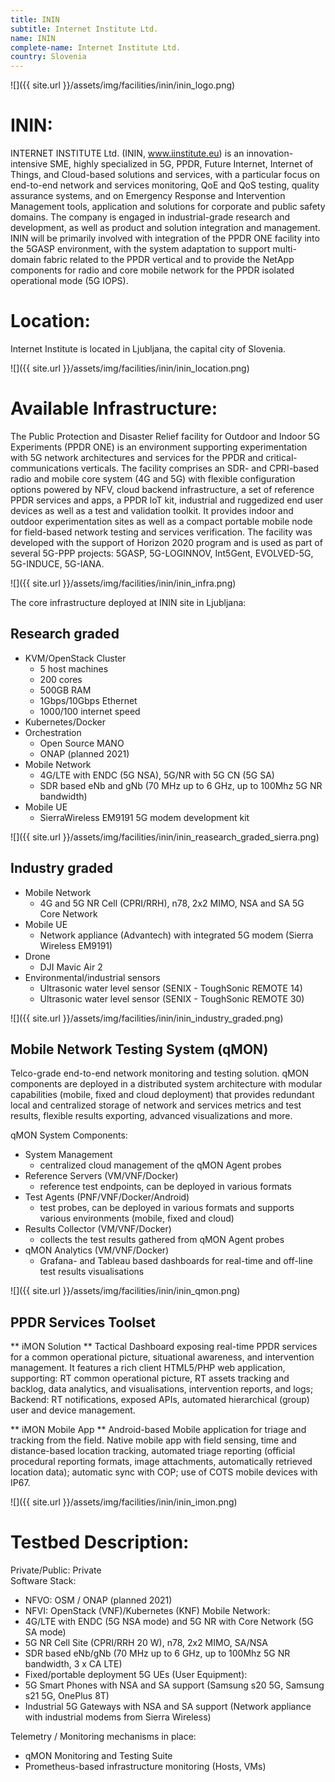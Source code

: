 ```yaml
---
title: ININ
subtitle: Internet Institute Ltd.
name: ININ
complete-name: Internet Institute Ltd.
country: Slovenia
---
```


![]({{ site.url }}/assets/img/facilities/inin/inin_logo.png)


# ININ:
INTERNET INSTITUTE Ltd. (ININ, www.iinstitute.eu) is an innovation-intensive SME, highly specialized in 5G, PPDR, Future Internet, Internet of Things, and Cloud-based solutions and services, with a particular focus on end-to-end network and services monitoring, QoE and QoS testing, quality assurance systems, and on Emergency Response and Intervention Management tools, application and solutions for corporate and public safety domains. The company is engaged in industrial-grade research and development, as well as product and solution integration and management. ININ will be primarily involved with integration of the PPDR ONE facility into the 5GASP environment, with the system adaptation to support multi-domain fabric related to the PPDR vertical and to provide the NetApp components for radio and core mobile network for the PPDR isolated operational mode (5G IOPS).


# Location:
Internet Institute is located in Ljubljana, the capital city of Slovenia.

![]({{ site.url }}/assets/img/facilities/inin/inin_location.png)


# Available Infrastructure:
The Public Protection and Disaster Relief facility for Outdoor and Indoor 5G Experiments (PPDR ONE) is an environment supporting experimentation with 5G network architectures and services for the PPDR and critical-communications verticals. The facility comprises an SDR- and CPRI-based radio and mobile core system (4G and 5G) with flexible configuration options powered by NFV, cloud backend infrastructure, a set of reference PPDR services and apps, a PPDR IoT kit, industrial and ruggedized end user devices as well as a test and validation toolkit. It provides indoor and outdoor experimentation sites as well as a compact portable mobile node for field-based network testing and services verification. The facility was developed with the support of Horizon 2020 program and is used as part of several 5G-PPP projects: 5GASP, 5G-LOGINNOV, Int5Gent, EVOLVED-5G, 5G-INDUCE, 5G-IANA.

![]({{ site.url }}/assets/img/facilities/inin/inin_infra.png)

The core infrastructure deployed at ININ site in Ljubljana:  

## Research graded
- KVM/OpenStack Cluster
	- 5 host machines
	- 	200 cores
	- 	500GB RAM
	- 	1Gbps/10Gbps Ethernet
	- 	1000/100 internet speed
- Kubernetes/Docker
- Orchestration
	- 	Open Source MANO
	- 	ONAP (planned 2021)
- Mobile Network
    - 	4G/LTE with ENDC (5G NSA), 5G/NR with 5G CN (5G SA)
	- 	SDR based eNb and gNb (70 MHz up to 6 GHz, up to 100Mhz 5G NR bandwidth)
- Mobile UE
	-	SierraWireless EM9191 5G modem development kit

![]({{ site.url }}/assets/img/facilities/inin/inin_reasearch_graded_sierra.png)

## Industry graded
- Mobile Network
	- 	4G and 5G NR Cell (CPRI/RRH), n78, 2x2 MIMO, NSA and SA 5G Core Network
- Mobile UE
	- 	Network appliance (Advantech) with integrated 5G modem (Sierra Wireless EM9191)
- Drone   
	-	DJI Mavic Air 2
- Environmental/industrial sensors
	- 	Ultrasonic water level sensor (SENIX - ToughSonic REMOTE 14)
	- 	Ultrasonic water level sensor (SENIX - ToughSonic REMOTE 30)

![]({{ site.url }}/assets/img/facilities/inin/inin_industry_graded.png)


## Mobile Network Testing System (qMON)

Telco-grade end-to-end network monitoring and testing solution. qMON components are deployed in a distributed system architecture with modular capabilities (mobile, fixed and cloud deployment) that provides redundant local and centralized storage of network and services metrics and test results, flexible results exporting, advanced visualizations and more. 

qMON System Components:
-	System Management
	-	centralized cloud management of the qMON Agent probes
-	Reference Servers (VM/VNF/Docker)
	-	reference test endpoints, can be deployed in various formats
- 	Test Agents (PNF/VNF/Docker/Android)
	-	test probes, can be deployed in various formats and supports various environments (mobile, fixed and cloud)
-	Results Collector (VM/VNF/Docker)
	-	collects the test results gathered from qMON Agent probes 
- 	qMON Analytics (VM/VNF/Docker)
	-	Grafana- and Tableau based dashboards for real-time and off-line test results visualisations

![]({{ site.url }}/assets/img/facilities/inin/inin_qmon.png)

## PPDR Services Toolset

** iMON Solution ** 
Tactical Dashboard exposing real-time PPDR services for a common operational picture, situational awareness, and intervention management. It features a rich client HTML5/PHP web application, supporting: RT common operational picture, RT assets tracking and backlog, data analytics, and visualisations, intervention reports, and logs; Backend: RT notifications, exposed APIs, automated hierarchical (group) user and device management.

** iMON Mobile App **
Android-based Mobile application for triage and tracking from the field. Native mobile app with field sensing, time and distance-based location tracking, automated triage reporting (official procedural reporting formats, image attachments, automatically retrieved location data); automatic sync with COP; use of COTS mobile devices with IP67.

![]({{ site.url }}/assets/img/facilities/inin/inin_imon.png)


# **Testbed Description:**  
Private/Public: Private  
Software Stack:  
-   NFVO: OSM / ONAP (planned 2021)  
-   NFVI: OpenStack (VNF)/Kubernetes (KNF)
Mobile Network:
-   4G/LTE with ENDC (5G NSA mode) and 5G NR with Core Network (5G SA mode) 
-   5G NR Cell Site (CPRI/RRH 20 W), n78, 2x2 MIMO, SA/NSA
-	SDR based eNb/gNb  (70 MHz up to 6 GHz, up to 100Mhz 5G NR bandwidth, 3 x CA LTE)
- 	Fixed/portable deployment
5G UEs (User Equipment):  
-	5G Smart Phones with NSA and SA support (Samsung s20 5G, Samsung s21 5G, OnePlus 8T)
- 	Industrial 5G Gateways with NSA and SA support (Network appliance with industrial modems from Sierra Wireless)
 
Telemetry / Monitoring mechanisms in place:
-   qMON Monitoring and Testing Suite
-   Prometheus-based infrastructure monitoring (Hosts, VMs)

